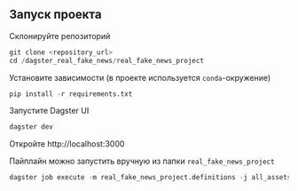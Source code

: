 ## Запуск проекта

Склонируйте репозиторий

```python
git clone <repository_url>
cd /dagster_real_fake_news/real_fake_news_project
```

Установите зависимости (в проекте используется `conda`-окружение)

```python
pip install -r requirements.txt
```

Запустите Dagster UI

```python
dagster dev
```

Откройте http://localhost:3000

Пайплайн можно запустить вручную из папки `real_fake_news_project`
```python
dagster job execute -m real_fake_news_project.definitions -j all_assets_job
```
